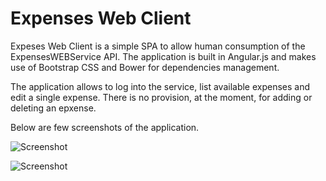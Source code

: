 Expenses Web Client
=================

Expeses Web Client is a simple SPA to allow human consumption of the ExpensesWEBService API. The application is built in Angular.js and makes use of Bootstrap CSS and Bower for dependencies management.

The application allows to log into the service, list available expenses and edit a single expense. There is no provision, at the moment, for adding or deleting an epxense.

Below are few screenshots of the application.

![Screenshot](https://raw.github.com/nicolacimmino/ExpensesWebClient/master/documentation/screenshot2.png)

![Screenshot](https://raw.github.com/nicolacimmino/ExpensesWebClient/master/documentation/screenshot.png)
